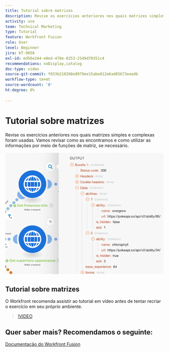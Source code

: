 ```yaml
---
title: Tutorial sobre matrizes
description: Revise os exercícios anteriores nos quais matrizes simples e complexas foram usadas no [!DNL Adobe Workfront Fusion].
activity: use
team: Technical Marketing
type: Tutorial
feature: Workfront Fusion
role: User
level: Beginner
jira: KT-9058
exl-id: ed56e244-e0ed-470e-8253-2549d70351c4
recommendations: noDisplay,catalog
doc-type: video
source-git-commit: f033b210268e8979ee15abe812e6ad85673eeedb
workflow-type: tm+mt
source-wordcount: '0'
ht-degree: 0%

---
```


# Tutorial sobre matrizes

Revise os exercícios anteriores nos quais matrizes simples e complexas foram usadas. Vamos revisar como as encontramos e como utilizar as informações por meio de funções de matriz, se necessário.

![Imagem de um cenário do Fusion](assets/final-functional-bits-and-bobs-1.png)

## Tutorial sobre matrizes

O Workfront recomenda assistir ao tutorial em vídeo antes de tentar recriar o exercício em seu próprio ambiente.

>[!VIDEO](https://video.tv.adobe.com/v/335299/?quality=12&learn=on)


## Quer saber mais? Recomendamos o seguinte:

[Documentação do Workfront Fusion](https://experienceleague.adobe.com/docs/workfront/using/adobe-workfront-fusion/workfront-fusion-2.html?lang=br)
